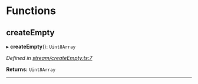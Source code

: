 

# Functions

<a id="createempty"></a>

##  createEmpty

▸ **createEmpty**(): `Uint8Array`

*Defined in [stream/createEmpty.ts:7](https://github.com/polkadot-js/common/blob/f011334/packages/trie-codec/src/stream/createEmpty.ts#L7)*

**Returns:** `Uint8Array`

___

